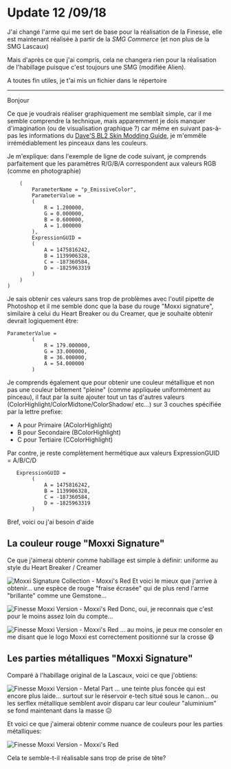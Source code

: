 ﻿# Update 12 /09/18
J'ai changé l'arme qui me sert de base pour la réalisation de la Finesse, elle est maintenant réalisée à partir de la *SMG Commerce* (et non plus de la SMG Lascaux)

Mais d'après ce que j'ai compris, cela ne changera rien pour la réalisation de l'habillage puisque c'est toujours une SMG (modifiée Alien).

A toutes fin utiles, je t'ai mis un fichier dans le répertoire
***
Bonjour

Ce que je voudrais réaliser graphiquement me semblait simple, car il me semble comprendre la technique, mais apparemment je dois manquer d'imagination (ou de visualisation graphique ?) car même en suivant pas-à-pas les informations du [Dave'S BL2 Skin Modding Guide](https://cdn.rawgit.com/BLCM/BLCMods/bb1933f7/Borderlands%202%20mods/Dave/DAVE%27S%20BL2%20SKIN%20MODDING%20GUIDE.pdf), je m'emmêle irrémédiablement les pinceaux dans les couleurs.

Je m'explique: dans l'exemple de ligne de code suivant, je comprends parfaitement que les paramêtres R/G/B/A correspondent aux valeurs RGB (comme en photographie) 

```(
    (
        ParameterName = "p_EmissiveColor",
        ParameterValue =
        (
            R = 1.200000,
            G = 0.000000,
            B = 0.600000,
            A = 1.000000
        ),
        ExpressionGUID =
        (
            A = 1475816242,
            B = 1139906328,
            C = -187360584,
            D = -1825963319
        )
    )
)
```
Je sais obtenir ces valeurs sans trop de problèmes avec l'outil pipette de Photoshop et il me semble donc que la base du rouge "Moxxi signature", similaire à celui du Heart Breaker ou du Creamer, que je souhaite obtenir devrait logiquement être:
``` 
ParameterValue =
        (
            R = 179.000000,
            G = 33.000000,
            B = 36.000000,
            A = 54.000000
        )
```
Je comprends également que pour obtenir une couleur métallique et non pas une couleur bêtement "pleine" (comme appliquée uniformément au pinceau), il faut par la suite ajouter tout un tas d'autres valeurs (ColorHighlight/ColorMidtone/ColorShadow/ etc...) sur 3 couches spécifiée par la lettre prefixe:
- A pour Primaire (AColorHighlight)
- B pour Secondaire (BColorHighlight)
- C pour Tertiaire (CColorHighlight) 

Par contre, je reste complètement hermétique aux valeurs ExpressionGUID = A/B/C/D
```
   ExpressionGUID =
        (
            A = 1475816242,
            B = 1139906328,
            C = -187360584,
            D = -1825963319
        )
```
Bref, voici ou j'ai besoin d'aide

## La couleur rouge "Moxxi Signature"

Ce que j'aimerai obtenir comme habillage est simple à définir: uniforme au style du Heart Breaker / Creamer

![Moxxi Signature Collection - Moxxi's Red](https://i.imgur.com/lOXtQWL.png)
Et voici le mieux que j'arrive à obtenir... une espèce de rouge "fraise écrasée" qui de plus rend l'arme "brillante" comme une Gemstone...

![Finesse Moxxi Version - Moxxi's Red](https://i.imgur.com/mpnjl76.png)
Donc, oui, je reconnais que c'est pour le moins assez loin du compte...

![Finesse Moxxi Version - Moxxi's Red](https://i.imgur.com/8gtQFHK.png)
... au moins, je peux me consoler en me disant que le logo Moxxi est correctement positionné sur la crosse  :smile:

## Les parties métalliques "Moxxi Signature"

Comparé à l'habillage original de la Lascaux, voici ce que j'obtiens:

![Finesse Moxxi Version - Metal Part](https://i.imgur.com/9Z6V0yW.png)
... une teinte plus foncée qui est encore plus laide... surtout sur le réservoir e-tech situé sous le canon... ou les serflex métallique semblent avoir disparu car leur couleur "aluminium" se fond maintenant dans la masse  :disappointed_relieved:

Et voici ce que j'aimerai obtenir comme nuance de couleurs pour les parties métalliques:

![Finesse Moxxi Version - Moxxi's Red](https://i.imgur.com/Ko9vwnP.png)

Cela te semble-t-il réalisable sans trop de prise de tête?

